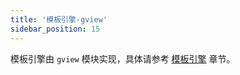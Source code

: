```yaml
---
title: '模板引擎-gview'
sidebar_position: 15
---
```


模板引擎由 `gview` 模块实现，具体请参考 [模板引擎](output/goframe-v2.5-md/核心组件/模板引擎) 章节。